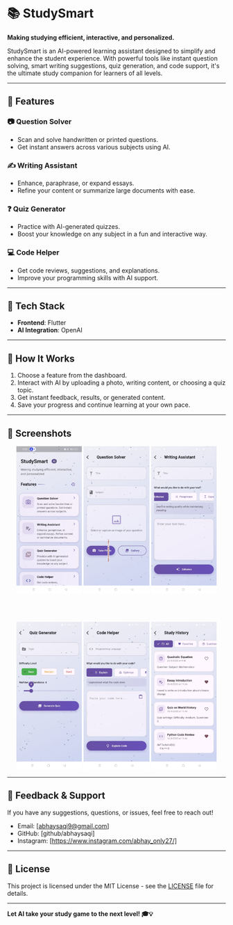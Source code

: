 # 📚 StudySmart

**Making studying efficient, interactive, and personalized.**

StudySmart is an AI-powered learning assistant designed to simplify and enhance the student experience. With powerful tools like instant question solving, smart writing suggestions, quiz generation, and code support, it's the ultimate study companion for learners of all levels.

---

## 🚀 Features

### 📷 Question Solver
- Scan and solve handwritten or printed questions.
- Get instant answers across various subjects using AI.

### ✍️ Writing Assistant
- Enhance, paraphrase, or expand essays.
- Refine your content or summarize large documents with ease.

### ❓ Quiz Generator
- Practice with AI-generated quizzes.
- Boost your knowledge on any subject in a fun and interactive way.

### 💻 Code Helper
- Get code reviews, suggestions, and explanations.
- Improve your programming skills with AI support.

---

## 🔧 Tech Stack

- **Frontend**: Flutter
- **AI Integration**: OpenAI 

---

## 🧠 How It Works

1. Choose a feature from the dashboard.
2. Interact with AI by uploading a photo, writing content, or choosing a quiz topic.
3. Get instant feedback, results, or generated content.
4. Save your progress and continue learning at your own pace.

---

## 📱 Screenshots

<div align="center">

  <img src="https://github.com/abhaysaqi/smart_study_app/blob/main/screenshots/dashboard.jpeg" width="30%" />
  <img src="screenshots/question_solver.jpeg" width="30%" />
  <img src="screenshots/writing_assistant.jpeg" width="30%" />

  <br/><br/>

  <img src="screenshots/quiz_generator.jpeg" width="30%" />
  <img src="screenshots/code_helper.jpeg" width="30%" />
  <img src="screenshots/study_history.jpeg" width="30%" />

</div>

---

## 📩 Feedback & Support

If you have any suggestions, questions, or issues, feel free to reach out!

- Email: [abhaysaqi9@gmail.com]
- GitHub: [github/abhaysaqi]
- Instagram: [https://www.instagram.com/abhay_only27/]

---

## 📜 License

This project is licensed under the MIT License - see the [LICENSE](LICENSE) file for details.

---

**Let AI take your study game to the next level! 🎓💡**
